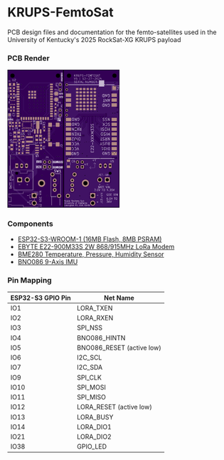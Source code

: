 # KRUPS-FemtoSat
PCB design files and documentation for the femto-satellites used in the University of Kentucky's 2025 RockSat-XG KRUPS payload

### PCB Render
<img src="Documentation/pcbtop.png" width="25%"><img src="Documentation/pcbbottom.png" width="25%">

### Components
- [ESP32-S3-WROOM-1 (16MB Flash, 8MB PSRAM)](https://www.espressif.com/sites/default/files/documentation/esp32-s3-wroom-1_wroom-1u_datasheet_en.pdf)
- [EBYTE E22-900M33S 2W 868/915MHz LoRa Modem](https://www.cdebyte.com/pdf-down.aspx?id=2954)
- [BME280 Temperature, Pressure, Humidity Sensor](https://www.bosch-sensortec.com/media/boschsensortec/downloads/datasheets/bst-bme280-ds002.pdf)
- [BNO086 9-Axis IMU](https://www.mouser.com/datasheet/2/1480/BNO080_085_Datasheet-3196201.pdf)

### Pin Mapping
| ESP32-S3 GPIO Pin | Net Name |
| --- | --- |
| IO1 | LORA_TXEN |
| IO2 | LORA_RXEN |
| IO3 | SPI_NSS |
| IO4 | BNO086_HINTN |
| IO5 | BNO086_RESET (active low)|
| IO6 | I2C_SCL |
| IO7 | I2C_SDA |
| IO9 | SPI_CLK |
| IO10 | SPI_MOSI |
| IO11 | SPI_MISO |
| IO12 | LORA_RESET (active low)|
| IO13 | LORA_BUSY |
| IO14 | LORA_DIO1 |
| IO21 | LORA_DIO2 |
| IO38 | GPIO_LED |
